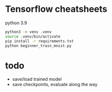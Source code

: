 # Tensorflow cheatsheets

python 3.9

```sh
python3 -m venv .venv
source .venv/bin/activate
pip install -r requirements.txt
python beginner_train_mnist.py
```

# todo
- save/load trained model
- save checkpoints, evaluate along the way
